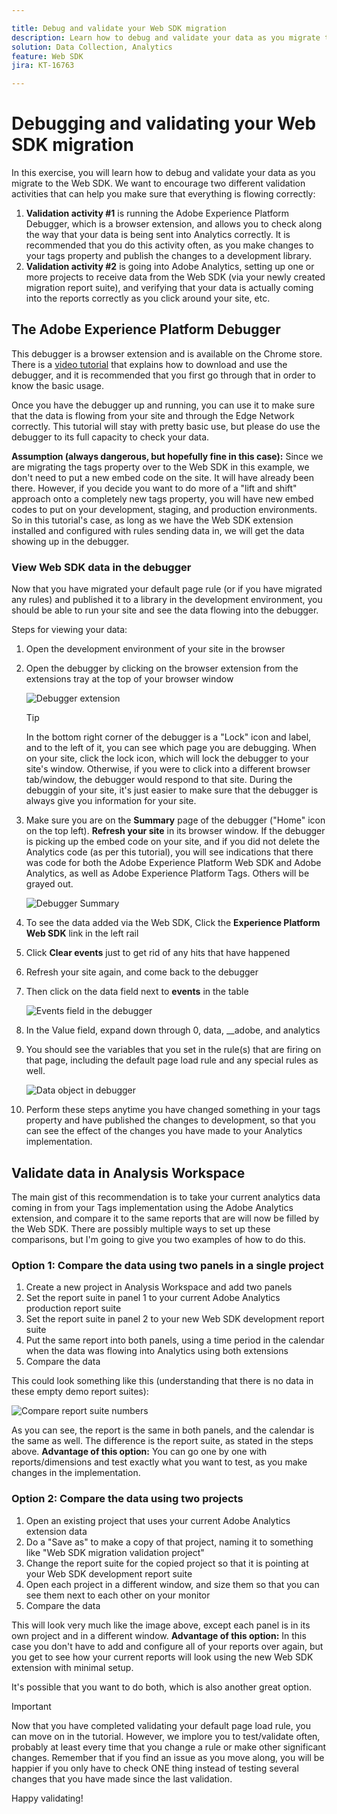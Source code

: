 ```yaml
---

title: Debug and validate your Web SDK migration
description: Learn how to debug and validate your data as you migrate to the Web SDK
solution: Data Collection, Analytics
feature: Web SDK
jira: KT-16763

---
```


# Debugging and validating your Web SDK migration

In this exercise, you will learn how to debug and validate your data as you migrate to the Web SDK. We want to encourage two different validation activities that can help you make sure that everything is flowing correctly:

1. **Validation activity #1** is running the Adobe Experience Platform Debugger, which is a browser extension, and allows you to check along the way that your data is being sent into Analytics correctly. It is recommended that you do this activity often, as you make changes to your tags property and publish the changes to a development library.
1. **Validation activity #2** is going into Adobe Analytics, setting up one or more projects to receive data from the Web SDK (via your newly created migration report suite), and verifying that your data is actually coming into the reports correctly as you click around your site, etc.

## The Adobe Experience Platform Debugger

This debugger is a browser extension and is available on the Chrome store. There is a [video tutorial](https://experienceleague.adobe.com/en/docs/platform-learn/data-collection/debugger/overview) that explains how to download and use the debugger, and it is recommended that you first go through that in order to know the basic usage.

Once you have the debugger up and running, you can use it to make sure that the data is flowing from your site and through the Edge Network correctly. This tutorial will stay with pretty basic use, but please do use the debugger to its full capacity to check your data.

**Assumption (always dangerous, but hopefully fine in this case):** Since we are migrating the  tags property over to the Web SDK in this example, we don't need to put a new embed code on the site. It will have already been there. However, if you decide you want to do more of a "lift and shift" approach onto a completely new tags property, you will have new embed codes to put on your development, staging, and production environments. So in this tutorial's case, as long as we have the Web SDK extension installed and configured with rules sending data in, we will get the data showing up in the debugger. 

### View Web SDK data in the debugger

Now that you have migrated your default page rule (or if you have migrated any rules) and published it to a library in the development environment, you should be able to run your site and see the data flowing into the debugger.

Steps for viewing your data:

1. Open the development environment of your site in the browser
1. Open the debugger by clicking on the browser extension from the extensions tray at the top of your browser window

    ![Debugger extension](assets/debugger-extension.jpg)

    >[!TIP]
    >
    >In the bottom right corner of the debugger is a "Lock" icon and label, and to the left of it, you can see which page you are debugging. When on your site, click the lock icon, which will lock the debugger to your site's window. Otherwise, if you were to click into a different browser tab/window, the debugger would respond to that site. During the debuggin of your site, it's just easier to make sure that the debugger is always give you information for your site.

1. Make sure you are on the **Summary** page of the debugger ("Home" icon on the top left). **Refresh your site** in its browser window. If the debugger is picking up the embed code on your site, and if you did not delete the Analytics code (as per this tutorial), you will see indications that there was code for both the Adobe Experience Platform Web SDK and Adobe Analytics, as well as Adobe Experience Platform Tags. Others will be grayed out.

    ![Debugger Summary](assets/debugger-summary.jpg)

1. To see the data added via the Web SDK, Click the **Experience Platform Web SDK** link in the left rail
1. Click **Clear events** just to get rid of any hits that have happened 
1. Refresh your site again, and come back to the debugger
1. Then click on the data field next to **events** in the table

    ![Events field in the debugger](assets/events-field-in-debugger.jpg)

1. In the Value field, expand down through 0, data, __adobe, and analytics
1. You should see the variables that you set in the rule(s) that are firing on that page, including the default page load rule and any special rules as well.

    ![Data object in debugger](assets/data-object-in-debugger.jpg)

1. Perform these steps anytime you have changed something in your tags property and have published the changes to development, so that you can see the effect of the changes you have made to your Analytics implementation.

## Validate data in Analysis Workspace

The main gist of this recommendation is to take your current analytics data coming in from your Tags implementation using the Adobe Analytics extension, and compare it to the same reports that are will now be filled by the Web SDK. 
There are possibly multiple ways to set up these comparisons, but I'm going to give you two examples of how to do this.

### Option 1: Compare the data using two panels in a single project

1. Create a new project in Analysis Workspace and add two panels
1. Set the report suite in panel 1 to your current Adobe Analytics production report suite
1. Set the report suite in panel 2 to your new Web SDK development report suite
1. Put the same report into both panels, using a time period in the calendar when the data was flowing into Analytics using both extensions
1. Compare the data

This could look something like this (understanding that there is no data in these empty demo report suites):

![Compare report suite numbers](assets/compare-report-suite-numbers-panels.jpg)

As you can see, the report is the same in both panels, and the calendar is the same as well. The difference is the report suite, as stated in the steps above. 
**Advantage of this option:** You can go one by one with reports/dimensions and test exactly what you want to test, as you make changes in the implementation.

### Option 2: Compare the data using two projects

1. Open an existing project that uses your current Adobe Analytics extension data
1. Do a "Save as" to make a copy of that project, naming it to something like "Web SDK migration validation project"
1. Change the report suite for the copied project so that it is pointing at your Web SDK development report suite
1. Open each project in a different window, and size them so that you can see them next to each  other on your monitor
1. Compare the data

This will look very much like the image above, except each panel is in its own project and in a different window.
**Advantage of this option:** In this case you don't have to add and configure all of your reports over again, but you get to see how your current reports will look using the new Web SDK extension with minimal setup.

It's possible that you want to do both, which is also another great option.

>[!IMPORTANT]
>
>Now that you have completed validating your default page load rule, you can move on in the tutorial. However, we implore you to test/validate often, probably at least every time that you change a rule or make other significant changes. Remember that if you find an issue as you move along, you will be happier if you only have to check ONE thing instead of testing several changes that you have made since the last validation. 

Happy validating!
